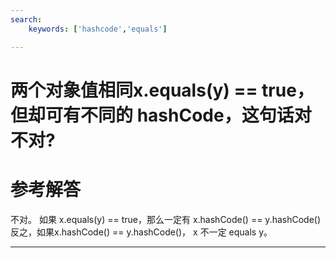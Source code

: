 ```yaml
---
search:
    keywords: ['hashcode','equals']

---
```





# 两个对象值相同x.equals(y) == true，但却可有不同的 hashCode，这句话对不对?

# 参考解答

不对。
如果 x.equals(y) == true，那么一定有 x.hashCode() == y.hashCode()
反之，如果x.hashCode() == y.hashCode()， x 不一定 equals y。 

---

